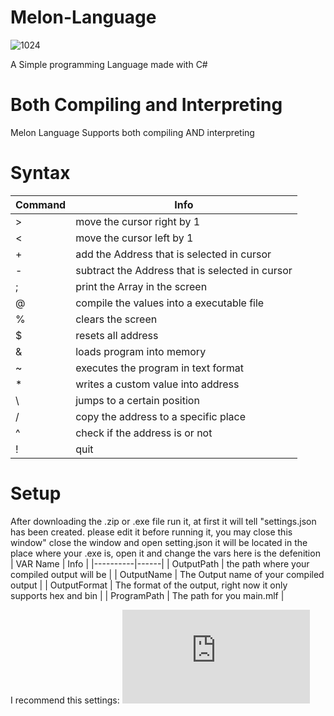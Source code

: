# Melon-Language
![1024](https://user-images.githubusercontent.com/69463173/147674965-4bb92dc4-252e-44f2-a7f8-0dce3c5f05bf.png)

A Simple programming Language made with C#

# Both Compiling and Interpreting
Melon Language Supports both compiling AND interpreting

# Syntax

| Command | Info |
|---------|----- |
| > | move the cursor right by 1|
| < | move the cursor left by 1|
| + | add the Address that is selected in cursor|
| - | subtract the Address that is selected in cursor|
| ; | print the Array in the screen|
| @ | compile the values into a executable file|
| % | clears the screen|
| $ | resets all address|
| & | loads program into memory|
| ~ | executes the program in text format|
| * | writes a custom value into address|
| \ | jumps to a certain position|
| / | copy the address to a specific place|
|^ | check if the address is <your value> or not|
|! | quit|

# Setup
After downloading the .zip or .exe file run it, at first it will tell "settings.json has been created. please edit it before running it, you may close this window"
close the window and open setting.json it will be located in the place where your .exe is, open it and change the vars here is the defenition
| VAR Name | Info |
|----------|------|
| OutputPath | the path where your compiled output will be |
| OutputName | The Output name of your compiled output |
| OutputFormat | The format of the output, right now it only supports hex and bin |
| ProgramPath | The path for you main.mlf |
  
I recommend this settings: ![setting.json](https://github.com/pradosh-arduino/Melon-Language/blob/main/settings.json)
  
